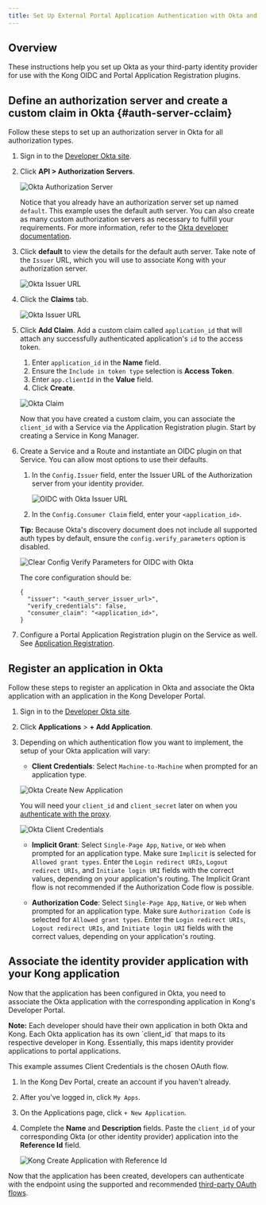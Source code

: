 ```yaml
---
title: Set Up External Portal Application Authentication with Okta and OIDC
---
```


## Overview

These instructions help you set up Okta as your third-party identity provider
for use with the Kong OIDC and Portal Application Registration plugins.

## Define an authorization server and create a custom claim in Okta {#auth-server-cclaim}

Follow these steps to set up an authorization server in Okta for all authorization types.

1. Sign in to the [Developer Okta site](https://developer.okta.com/).
2. Click **API > Authorization Servers**.

   ![Okta Authorization Server](/assets/images/docs/dev-portal/okta-api-auth-server.png)

   Notice that you already have an authorization server set up named `default`.
   This example uses the default auth server. You can also create as many
   custom authorization servers as necessary to fulfill your requirements. For
   more information, refer to the
   [Okta developer documentation](https://developer.okta.com/docs/guides/customize-authz-server/overview/).

3. Click **default** to view the details for the default auth server. Take note
of the `Issuer` URL, which you will use to associate Kong with your authorization server.

   ![Okta Issuer URL](/assets/images/docs/dev-portal/okta-auth-server-issuer-url.png)

4. Click the **Claims** tab.

   ![Okta Issuer URL](/assets/images/docs/dev-portal/okta-auth-server-claims.png)

5. Click **Add Claim**. Add a custom claim called `application_id` that will attach any successfully authenticated application's `id` to the access token.
    1. Enter `application_id` in the **Name** field.
    2. Ensure the `Include in token type` selection is **Access Token**.
    3. Enter `app.clientId` in the **Value** field.
    4. Click **Create**.

   ![Okta Claim](/assets/images/docs/dev-portal/okta-add-claim.png)

    Now that you have created a custom claim, you can associate the `client_id`
    with a Service via the Application Registration plugin. Start by creating a Service in Kong Manager.

7. Create a Service and a Route and instantiate an OIDC plugin on that Service.
   You can allow most options to use their defaults.

   1. In the `Config.Issuer` field, enter the Issuer URL of the Authorization server from your identity provider.

      ![OIDC with Okta Issuer URL](/assets/images/docs/dev-portal/oidc-issuer-url.png)

   2. In the `Config.Consumer Claim` field, enter your `<application_id>`.

   **Tip:** Because Okta's discovery document does not include all supported
   auth types by default, ensure the
   `config.verify_parameters` option is disabled.

   ![Clear Config Verify Parameters for OIDC with Okta](/assets/images/docs/dev-portal/oidc-clear-verify-params-app-reg.png)

   The core configuration should be:

   ```
   {
     "issuer": "<auth_server_issuer_url>",
     "verify_credentials": false,
     "consumer_claim": "<application_id>",
   }

   ```

8. Configure a Portal Application Registration plugin on the Service as well. See
[Application Registration](/enterprise/{{page.kong_version}}/developer-portal/administration/application-registration/enable-application-registration#config-app-reg-plugin).

## Register an application in Okta

Follow these steps to register an application in Okta and associate the Okta
application with an application in the Kong Developer Portal.

1. Sign in to the [Developer Okta site](https://developer.okta.com/).
2. Click **Applications** > **+ Add Application**.
3. Depending on which authentication flow you want to implement, the setup of
your Okta application will vary:

    - **Client Credentials**: Select `Machine-to-Machine` when prompted for an application type.

     ![Okta Create New Application](/assets/images/docs/dev-portal/okta-client-creds-app.png)

    You will need your `client_id` and `client_secret` later on when you [authenticate with the proxy](/enterprise/{{page.kong_version}}/developer-portal/administration/application-registration/3rd-party-oauth#cc-flow).

    ![Okta Client Credentials](/assets/images/docs/dev-portal/okta-client-id-secret.png)

    - **Implicit Grant**: Select `Single-Page App`, `Native`, or `Web` when
  prompted for an application type. Make sure `Implicit` is selected for
 `Allowed grant types`. Enter the `Login redirect URIs`, `Logout redirect URIs`, and `Initiate login URI` fields with the correct values, depending on your application's routing. The Implicit Grant flow is not recommended if the Authorization Code flow is possible.

    - **Authorization Code**: Select `Single-Page App`, `Native`, or `Web` when
  prompted for an application type. Make sure `Authorization Code` is selected for `Allowed grant types`. Enter the `Login redirect URIs`, `Logout redirect URIs`, and `Initiate login URI` fields with the correct values, depending on your application's routing.

## Associate the identity provider application with your Kong application

Now that the application has been configured in Okta, you need to associate the
Okta application with the corresponding application in Kong's Developer Portal.

<div class="alert alert-warning">
  <strong>Note:</strong> Each developer should have their own application in both Okta and Kong.  
  Each Okta application has its own `client_id` that maps to its respective developer in Kong.
  Essentially, this maps identity provider applications to portal applications.
</div>

This example assumes Client Credentials is the chosen OAuth flow.

1. In the Kong Dev Portal, create an account if you haven't already.
2. After you've logged in, click `My Apps`.
3. On the Applications page, click `+ New Application`.
4. Complete the **Name** and **Description** fields. Paste the `client_id` of your corresponding Okta (or other identity provider) application into the **Reference Id** field.

   ![Kong Create Application with Reference Id](/assets/images/docs/dev-portal/create-app-ref-id.png)

Now that the application has been created, developers can authenticate with the
endpoint using the supported and recommended
[third-party OAuth flows](/enterprise/{{page.kong_version}}/developer-portal/administration/application-registration/3rd-party-oauth).
